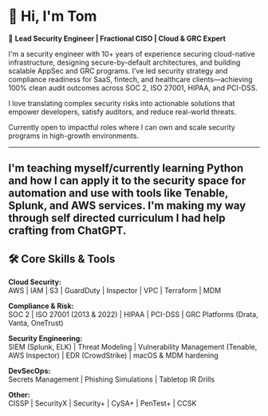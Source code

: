 # 👋 Hi, I'm Tom

🎯 **Lead Security Engineer | Fractional CISO | Cloud & GRC Expert**

I'm a security engineer with 10+ years of experience securing cloud-native infrastructure, designing secure-by-default architectures, and building scalable AppSec and GRC programs. I’ve led security strategy and compliance readiness for SaaS, fintech, and healthcare clients—achieving 100% clean audit outcomes across SOC 2, ISO 27001, HIPAA, and PCI-DSS.

I love translating complex security risks into actionable solutions that empower developers, satisfy auditors, and reduce real-world threats.

Currently open to impactful roles where I can own and scale security programs in high-growth environments.

---
I'm teaching myself/currently learning Python and how I can apply it to the security space for automation and use with tools like Tenable, Splunk, and AWS services. I'm making my way through self directed curriculum I had help crafting from ChatGPT.
---

## 🛠️ Core Skills & Tools

**Cloud Security:**  
AWS | IAM | S3 | GuardDuty | Inspector | VPC | Terraform | MDM

**Compliance & Risk:**  
SOC 2 | ISO 27001 (2013 & 2022) | HIPAA | PCI-DSS | GRC Platforms (Drata, Vanta, OneTrust)

**Security Engineering:**  
SIEM (Splunk, ELK) | Threat Modeling | Vulnerability Management (Tenable, AWS Inspector) | EDR (CrowdStrike) | macOS & MDM hardening

**DevSecOps:**  
Secrets Management | Phishing Simulations | Tabletop IR Drills

**Other:**  
CISSP | SecurityX | Security+ | CySA+ | PenTest+ | CCSK  
